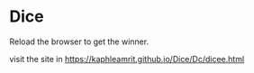 # Dice

Reload the browser to get the winner.

visit the site in   https://kaphleamrit.github.io/Dice/Dc/dicee.html

